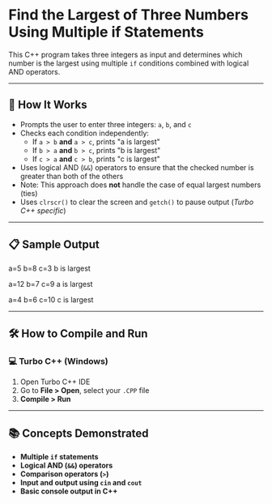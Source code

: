 # Find the Largest of Three Numbers Using Multiple if Statements

This C++ program takes three integers as input and determines which number is the largest using multiple `if` conditions combined with logical AND operators.

---

## 🚀 How It Works

- Prompts the user to enter three integers: `a`, `b`, and `c`
- Checks each condition independently:
  - If `a > b` **and** `a > c`, prints "a is largest"
  - If `b > a` **and** `b > c`, prints "b is largest"
  - If `c > a` **and** `c > b`, prints "c is largest"
- Uses logical AND (`&&`) operators to ensure that the checked number is greater than both of the others
- Note: This approach does **not** handle the case of equal largest numbers (ties)
- Uses `clrscr()` to clear the screen and `getch()` to pause output (*Turbo C++ specific*)

---

## 📋 Sample Output

a=5
b=8
c=3
b is largest

a=12
b=7
c=9
a is largest

a=4
b=6
c=10
c is largest

---

## 🛠️ How to Compile and Run

### 💻 Turbo C++ (Windows)

1. Open Turbo C++ IDE  
2. Go to **File > Open**, select your `.CPP` file  
3. **Compile > Run**

---

## 📚 Concepts Demonstrated
- **Multiple `if` statements**
- **Logical AND (`&&`) operators**
- **Comparison operators (`>`)**
- **Input and output using `cin` and `cout`**
- **Basic console output in C++**
